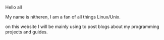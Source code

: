 Hello all

My name is nitheren, I am a fan of all things Linux/Unix. 

on this website I will be mainly using to post blogs about my programming projects and guides.

